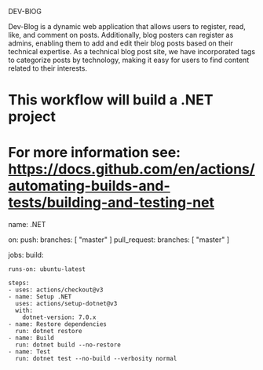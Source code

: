 DEV-BlOG

Dev-Blog is a dynamic web application that allows users to register, read, like, and comment on posts. Additionally, blog posters can register as admins, enabling them to add and edit their blog posts based on their technical expertise. As a technical blog post site, we have incorporated tags to categorize posts by technology, making it easy for users to find content related to their interests.

# This workflow will build a .NET project
# For more information see: https://docs.github.com/en/actions/automating-builds-and-tests/building-and-testing-net

name: .NET

on:
  push:
    branches: [ "master" ]
  pull_request:
    branches: [ "master" ]

jobs:
  build:

    runs-on: ubuntu-latest

    steps:
    - uses: actions/checkout@v3
    - name: Setup .NET
      uses: actions/setup-dotnet@v3
      with:
        dotnet-version: 7.0.x
    - name: Restore dependencies
      run: dotnet restore
    - name: Build
      run: dotnet build --no-restore
    - name: Test
      run: dotnet test --no-build --verbosity normal
